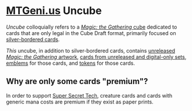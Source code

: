 # [MTGeni.us](https://mtgeni.us) Uncube

_Uncube_ colloquially refers to a
[_Magic: the Gathering_ cube](https://mtg.gamepedia.com/Cube_Draft) dedicated to
cards that are only legal in the Cube Draft format, primarily focused on
[silver-bordered cards](http://mtg.gamepedia.com/Silver-bordered).

_This_ uncube, in addition to silver-bordered cards, contains
[unreleased _Magic: the Gathering_ artwork](https://github.com/mtgenius/uncube/tree/main/artwork),
[cards from unreleased and digital-only sets](https://github.com/mtgenius/uncube/tree/main/cards),
[emblems](https://github.com/mtgenius/uncube/tree/main/emblems) for those
cards, and [tokens](https://github.com/mtgenius/uncube/tree/main/tokens) for
those cards.

## Why are only some cards "premium"?

In order to support
[Super Secret Tech](https://scryfall.com/card/unh/141/super-secret-tech),
creature cards and cards with generic mana costs are premium if they exist as
paper prints.
